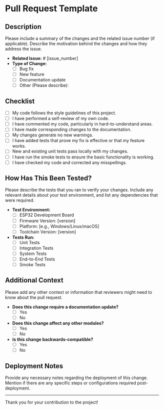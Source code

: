 # Pull Request Template

## Description

Please include a summary of the changes and the related issue number (if applicable). Describe the motivation behind the changes and how they address the issue.

- **Related Issue:** # [issue_number]
- **Type of Change:**
  - [ ] Bug fix
  - [ ] New feature
  - [ ] Documentation update
  - [ ] Other (Please describe):

## Checklist

- [ ] My code follows the style guidelines of this project.
- [ ] I have performed a self-review of my own code.
- [ ] I have commented my code, particularly in hard-to-understand areas.
- [ ] I have made corresponding changes to the documentation.
- [ ] My changes generate no new warnings.
- [ ] I have added tests that prove my fix is effective or that my feature works.
- [ ] New and existing unit tests pass locally with my changes.
- [ ] I have run the smoke tests to ensure the basic functionality is working.
- [ ] I have checked my code and corrected any misspellings.

## How Has This Been Tested?

Please describe the tests that you ran to verify your changes. Include any relevant details about your test environment, and list any dependencies that were required.

- **Test Environment:**
  - [ ] ESP32 Development Board
  - [ ] Firmware Version: [version]
  - [ ] Platform: [e.g., Windows/Linux/macOS]
  - [ ] Toolchain Version: [version]

- **Tests Run:**
  - [ ] Unit Tests
  - [ ] Integration Tests
  - [ ] System Tests
  - [ ] End-to-End Tests
  - [ ] Smoke Tests

## Additional Context

Please add any other context or information that reviewers might need to know about the pull request.

- **Does this change require a documentation update?**
  - [ ] Yes
  - [ ] No

- **Does this change affect any other modules?**
  - [ ] Yes
  - [ ] No

- **Is this change backwards-compatible?**
  - [ ] Yes
  - [ ] No

## Deployment Notes

Provide any necessary notes regarding the deployment of this change. Mention if there are any specific steps or configurations required post-deployment.

---

Thank you for your contribution to the project!

